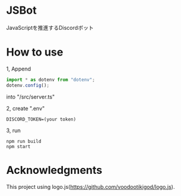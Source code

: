 # JSBot
JavaScriptを推進するDiscordボット

# How to use
1, Append
```ts
import * as dotenv from "dotenv";
dotenv.config();
```
into "/src/server.ts"  

2, create ".env"  
```
DISCORD_TOKEN=(your token)
```
3, run  
```
npm run build
npm start
```
# Acknowledgments
This project using logo.js(https://github.com/voodootikigod/logo.js).
